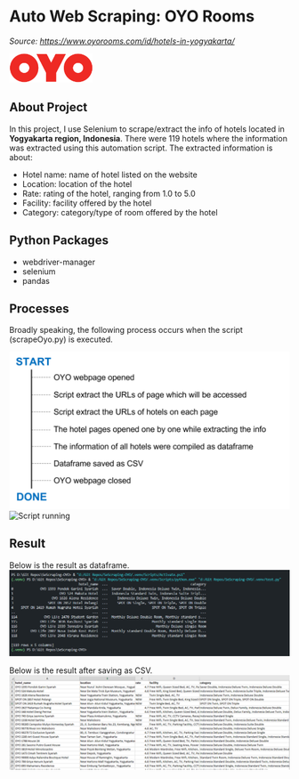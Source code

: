 # Auto Web Scraping: OYO Rooms
*Source: https://www.oyorooms.com/id/hotels-in-yogyakarta/*

<img src='assets/OYO_Rooms_logo.png' alt='OYO Rooms' width='150' height='52'>

## About Project
In this project, I use Selenium to scrape/extract the info of hotels located in **Yogyakarta region, Indonesia**. There were 119 hotels where the information was extracted using this automation script. The extracted information is about:
- Hotel name: name of hotel listed on the website
- Location: location of the hotel
- Rate: rating of the hotel, ranging from 1.0 to 5.0
- Facility: facility offered by the hotel
- Category: category/type of room offered by the hotel

## Python Packages
- webdriver-manager
- selenium
- pandas

## Processes
Broadly speaking, the following process occurs when the script (scrapeOyo.py) is executed.

<img src='assets/Processes.png' alt='Processes' width='1019'>
<img src='assets/execution_script.gif' alt='Script running'>

## Result
Below is the result as dataframe.
<img src='assets/scraping-result.png' alt='Result'>

Below is the result after saving as CSV.
<img src='assets/scraping-result-2.png' alt='Result'>


